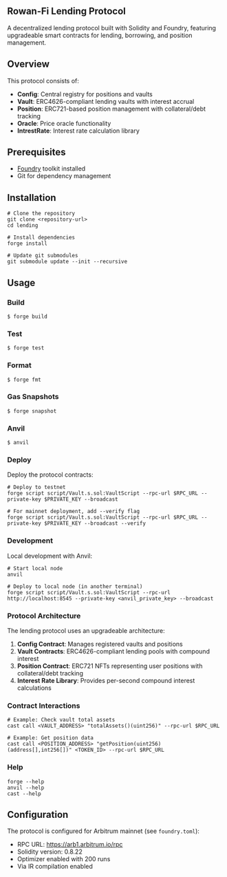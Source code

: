 ## Rowan-Fi Lending Protocol

A decentralized lending protocol built with Solidity and Foundry, featuring upgradeable smart contracts for lending, borrowing, and position management.

## Overview

This protocol consists of:

- **Config**: Central registry for positions and vaults
- **Vault**: ERC4626-compliant lending vaults with interest accrual
- **Position**: ERC721-based position management with collateral/debt tracking
- **Oracle**: Price oracle functionality
- **IntrestRate**: Interest rate calculation library

## Prerequisites

- [Foundry](https://book.getfoundry.sh/) toolkit installed
- Git for dependency management

## Installation

```shell
# Clone the repository
git clone <repository-url>
cd lending

# Install dependencies
forge install

# Update git submodules
git submodule update --init --recursive
```

## Usage

### Build

```shell
$ forge build
```

### Test

```shell
$ forge test
```

### Format

```shell
$ forge fmt
```

### Gas Snapshots

```shell
$ forge snapshot
```

### Anvil

```shell
$ anvil
```

### Deploy

Deploy the protocol contracts:

```shell
# Deploy to testnet
forge script script/Vault.s.sol:VaultScript --rpc-url $RPC_URL --private-key $PRIVATE_KEY --broadcast

# For mainnet deployment, add --verify flag
forge script script/Vault.s.sol:VaultScript --rpc-url $RPC_URL --private-key $PRIVATE_KEY --broadcast --verify
```

### Development

Local development with Anvil:

```shell
# Start local node
anvil

# Deploy to local node (in another terminal)
forge script script/Vault.s.sol:VaultScript --rpc-url http://localhost:8545 --private-key <anvil_private_key> --broadcast
```

### Protocol Architecture

The lending protocol uses an upgradeable architecture:

1. **Config Contract**: Manages registered vaults and positions
2. **Vault Contracts**: ERC4626-compliant lending pools with compound interest
3. **Position Contract**: ERC721 NFTs representing user positions with collateral/debt tracking
4. **Interest Rate Library**: Provides per-second compound interest calculations

### Contract Interactions

```shell
# Example: Check vault total assets
cast call <VAULT_ADDRESS> "totalAssets()(uint256)" --rpc-url $RPC_URL

# Example: Get position data
cast call <POSITION_ADDRESS> "getPosition(uint256)(address[],int256[])" <TOKEN_ID> --rpc-url $RPC_URL
```

### Help

```shell
forge --help
anvil --help
cast --help
```

## Configuration

The protocol is configured for Arbitrum mainnet (see `foundry.toml`):

- RPC URL: https://arb1.arbitrum.io/rpc
- Solidity version: 0.8.22
- Optimizer enabled with 200 runs
- Via IR compilation enabled
